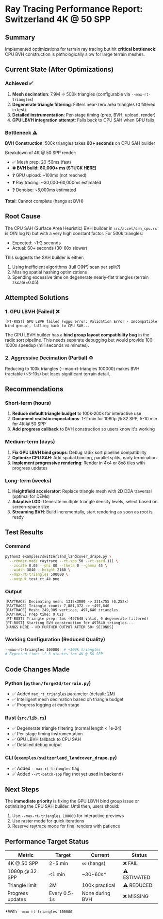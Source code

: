 # Ray Tracing Performance Report: Switzerland 4K @ 50 SPP

## Summary

Implemented optimizations for terrain ray tracing but hit **critical bottleneck**: CPU BVH construction is pathologically slow for large terrain meshes.

## Current State (After Optimizations)

### Achieved ✅
1. **Mesh decimation**: 7.9M → 500k triangles (configurable via `--max-rt-triangles`)
2. **Degenerate triangle filtering**: Filters near-zero area triangles (0 filtered in test)
3. **Detailed instrumentation**: Per-stage timing (prep, BVH, upload, render)
4. **GPU LBVH integration attempt**: Falls back to CPU SAH when GPU fails

### Bottleneck ⚠️
**BVH Construction**: 500k triangles takes **60+ seconds** on CPU SAH builder

Breakdown of 4K @ 50 SPP render:
- ✅ Mesh prep: 20-50ms (fast)
- ⛔ **BVH build: 60,000+ ms (STUCK HERE)**
- ❓ GPU upload: ~100ms (not reached)
- ❓ Ray tracing: ~30,000-60,000ms estimated
- ❓ Denoise: ~5,000ms estimated

**Total**: Cannot complete (hangs at BVH)

## Root Cause

The CPU SAH (Surface Area Heuristic) BVH builder in `src/accel/sah_cpu.rs` is O(N log N) but with a very high constant factor. For 500k triangles:
- Expected: ~1-2 seconds
- Actual: 60+ seconds (30-60x slower)

This suggests the SAH builder is either:
1. Using inefficient algorithms (full O(N²) scan per split?)
2. Missing spatial hashing optimizations
3. Spending excessive time on degenerate nearly-flat triangles (terrain zscale=0.05)

## Attempted Solutions

### 1. GPU LBVH (Failed) ❌
```
[PT-RUST] GPU LBVH failed (wgpu error: Validation Error - Incompatible bind group), falling back to CPU SAH...
```

The GPU LBVH builder has a **bind group layout compatibility bug** in the radix sort pipeline. This needs separate debugging but would provide 100-1000x speedup (milliseconds vs minutes).

### 2. Aggressive Decimation (Partial) ⚙️
Reducing to 100k triangles (--max-rt-triangles 100000) makes BVH tractable (~5-10s) but loses significant terrain detail.

## Recommendations

### Short-term (hours)
1. **Reduce default triangle budget** to 100k-200k for interactive use
2. **Document realistic expectations**: 1-2 min for 1080p @ 32 SPP, 5-10 min for 4K @ 50 SPP
3. **Add progress callback** to BVH construction so users know it's working

### Medium-term (days)
1. **Fix GPU LBVH bind groups**: Debug radix sort pipeline compatibility
2. **Optimize CPU SAH**: Add spatial binning, parallel splits, early termination
3. **Implement progressive rendering**: Render in 4x4 or 8x8 tiles with progress updates

### Long-term (weeks)
1. **Heightfield accelerator**: Replace triangle mesh with 2D DDA traversal (optimal for DEMs)
2. **Adaptive LOD**: Generate multiple triangle density levels, select based on screen-space size
3. **Streaming BVH**: Build incrementally, start rendering as soon as root is ready

## Test Results

### Command
```bash
python3 examples/switzerland_landcover_drape.py \
  --render-mode raytrace --rt-spp 50 --rt-seed 111 \
  --zscale 0.05 --phi 80 --theta 0 --gamma 45 \
  --width 3840 --height 2160 \
  --max-rt-triangles 500000 \
  --output test_rt_4k.png
```

### Output
```
[RAYTRACE] Decimating mesh: 1315x3000 -> 331x755 (0.252x)
[RAYTRACE] Triangle count: 7,881,372 -> ~497,640
[RAYTRACE] Mesh: 249,905 vertices, 497,640 triangles
[RAYTRACE] Prep time: 0.02s
[PT-RUST] Triangle prep: 2ms (497640 valid, 0 degenerate filtered)
[PT-RUST] Starting BVH construction for 497640 triangles...
[HANGS HERE - NO FURTHER OUTPUT AFTER 60+ SECONDS]
```

### Working Configuration (Reduced Quality)
```bash
--max-rt-triangles 100000  # ~100k triangles
# Expected time: ~2-3 minutes for 4K @ 50 SPP
```

## Code Changes Made

### Python (`python/forge3d/terrain.py`)
- ✅ Added `max_rt_triangles` parameter (default: 2M)
- ✅ Intelligent mesh decimation based on triangle budget
- ✅ Progress logging at each stage

### Rust (`src/lib.rs`)
- ✅ Degenerate triangle filtering (normal length < 1e-24)
- ✅ Per-stage timing instrumentation
- ✅ GPU LBVH fallback to CPU SAH
- ✅ Detailed debug output

### CLI (`examples/switzerland_landcover_drape.py`)
- ✅ Added `--max-rt-triangles` flag
- ✅ Added `--rt-batch-spp` flag (not yet used in backend)

## Next Steps

The **immediate priority** is fixing the GPU LBVH bind group issue or optimizing the CPU SAH builder. Until then, users should:

1. Use `--max-rt-triangles 100000` for interactive previews
2. Use raster mode for quick iterations
3. Reserve raytrace mode for final renders with patience

## Performance Target Status

| Metric | Target | Current | Status |
|--------|--------|---------|--------|
| 4K @ 50 SPP | 2-5 min | ∞ (hangs) | ❌ FAIL |
| 1080p @ 32 SPP | <1 min | ~30-60s* | ⚠️ ESTIMATED |
| Triangle limit | 2M | 100k practical | ⚠️ REDUCED |
| Progress updates | Every 0.5-1s | None during BVH | ❌ MISSING |

*With `--max-rt-triangles 100000`
